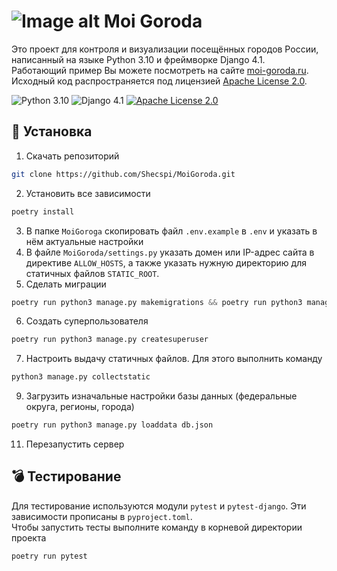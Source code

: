 # ![Image alt](./static/favicon.ico) Moi Goroda
Это проект для контроля и визуализации посещённых городов России, написанный на языке Python 3.10 и фреймворке Django 4.1.  
Работающий пример Вы можете посмотреть на сайте [moi-goroda.ru](https://moi-goroda.ru/).  
Исходный код распространяется под лицензией [Apache License 2.0](https://github.com/Shecspi/MoiGoroda/blob/master/LICENSE).  

![Python 3.10](https://img.shields.io/badge/Python-3.10-blue?style=for-the-badge&logo=python)
![Django 4.1](https://img.shields.io/badge/Django-4.1-brightgreen?style=for-the-badge&logo=django)
[![Apache License 2.0](https://img.shields.io/badge/License-Apache%20License%202.0-orange?style=for-the-badge&logo=apache)](https://github.com/Shecspi/MoiGoroda/blob/master/LICENSE)

## :floppy_disk: Установка
1. Скачать репозиторий  
  ```bash
  git clone https://github.com/Shecspi/MoiGoroda.git
  ```
2. Установить все зависимости  
  ```python
  poetry install
  ```
3. В папке `MoiGoroga` скопировать файл `.env.example` в `.env` и указать в нём актуальные настройки
4. В файле `MoiGoroda/settings.py` указать домен или IP-адрес сайта в директиве `ALLOW_HOSTS`, а также указать нужную директорию для статичных файлов `STATIC_ROOT`. 
5. Сделать миграции  
```python
poetry run python3 manage.py makemigrations && poetry run python3 manage.py migrate
```
6. Создать суперпользователя
```python
poetry run python3 manage.py createsuperuser
```
7. Настроить выдачу статичных файлов. Для этого выполнить команду  
```python
python3 manage.py collectstatic
```
9. Загрузить изначальные настройки базы данных (федеральные округа, регионы, города)  
```python
poetry run python3 manage.py loaddata db.json
```
11. Перезапустить сервер

## :bomb: Тестирование
Для тестирование используются модули `pytest` и `pytest-django`. Эти зависимости прописаны в `pyproject.toml`.  
Чтобы запустить тесты выполните команду в корневой директории проекта
```bash
poetry run pytest
```

